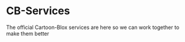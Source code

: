 # CB-Services
The official Cartoon-Blox services are here so we can work together to make them better

<script src="https://emgithub.com/embed-v2.js?target=https%3A%2F%2Fgithub.com%2FSowat-Official%2FCB-Services%2Fblob%2Fmain%2Ftext-service%2FREADME.md&style=googlecode&type=markdown&showBorder=on&showLineNumbers=on&showFileMeta=on&showFullPath=on&showCopy=on"></script>

<script src="https://emgithub.com/embed-v2.js?target=https%3A%2F%2Fgithub.com%2FSowat-Official%2FCB-Services%2Fblob%2Fmain%2Fsound-service%2FREADME.md&style=googlecode&type=markdown&showBorder=on&showLineNumbers=on&showFileMeta=on&showFullPath=on&showCopy=on"></script>

<script src="https://emgithub.com/embed-v2.js?target=https%3A%2F%2Fgithub.com%2FSowat-Official%2FCB-Services%2Fblob%2Fmain%2Ffilter-service%2FREADME.md&style=googlecode&type=markdown&showBorder=on&showLineNumbers=on&showFileMeta=on&showFullPath=on&showCopy=on"></script>
